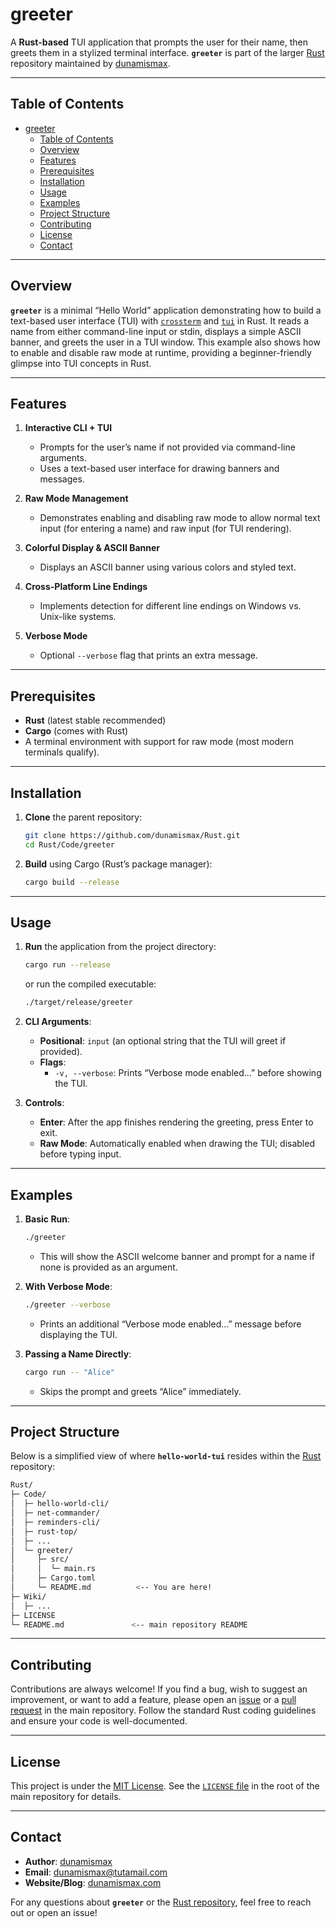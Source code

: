 # greeter

A **Rust-based** TUI application that prompts the user for their name, then greets them in a stylized terminal interface. **`greeter`** is part of the larger [Rust](https://github.com/dunamismax/Rust) repository maintained by [dunamismax](https://dunamismax.com).

---

## Table of Contents

- [greeter](#greeter)
  - [Table of Contents](#table-of-contents)
  - [Overview](#overview)
  - [Features](#features)
  - [Prerequisites](#prerequisites)
  - [Installation](#installation)
  - [Usage](#usage)
  - [Examples](#examples)
  - [Project Structure](#project-structure)
  - [Contributing](#contributing)
  - [License](#license)
  - [Contact](#contact)

---

## Overview

**`greeter`** is a minimal “Hello World” application demonstrating how to build a text-based user interface (TUI) with [`crossterm`](https://crates.io/crates/crossterm) and [`tui`](https://crates.io/crates/tui) in Rust. It reads a name from either command-line input or stdin, displays a simple ASCII banner, and greets the user in a TUI window. This example also shows how to enable and disable raw mode at runtime, providing a beginner-friendly glimpse into TUI concepts in Rust.

---

## Features

1. **Interactive CLI + TUI**
   - Prompts for the user’s name if not provided via command-line arguments.
   - Uses a text-based user interface for drawing banners and messages.

2. **Raw Mode Management**
   - Demonstrates enabling and disabling raw mode to allow normal text input (for entering a name) and raw input (for TUI rendering).

3. **Colorful Display & ASCII Banner**
   - Displays an ASCII banner using various colors and styled text.

4. **Cross-Platform Line Endings**
   - Implements detection for different line endings on Windows vs. Unix-like systems.

5. **Verbose Mode**
   - Optional `--verbose` flag that prints an extra message.

---

## Prerequisites

- **Rust** (latest stable recommended)
- **Cargo** (comes with Rust)
- A terminal environment with support for raw mode (most modern terminals qualify).

---

## Installation

1. **Clone** the parent repository:

   ```bash
   git clone https://github.com/dunamismax/Rust.git
   cd Rust/Code/greeter
   ```

2. **Build** using Cargo (Rust’s package manager):

   ```bash
   cargo build --release
   ```

---

## Usage

1. **Run** the application from the project directory:

   ```bash
   cargo run --release
   ```

   or run the compiled executable:

   ```bash
   ./target/release/greeter
   ```

2. **CLI Arguments**:
   - **Positional**: `input` (an optional string that the TUI will greet if provided).
   - **Flags**:
     - `-v, --verbose`: Prints “Verbose mode enabled...” before showing the TUI.

3. **Controls**:
   - **Enter**: After the app finishes rendering the greeting, press Enter to exit.
   - **Raw Mode**: Automatically enabled when drawing the TUI; disabled before typing input.

---

## Examples

1. **Basic Run**:

   ```bash
   ./greeter
   ```

   - This will show the ASCII welcome banner and prompt for a name if none is provided as an argument.

2. **With Verbose Mode**:

   ```bash
   ./greeter --verbose
   ```

   - Prints an additional “Verbose mode enabled...” message before displaying the TUI.

3. **Passing a Name Directly**:

   ```bash
   cargo run -- "Alice"
   ```

   - Skips the prompt and greets “Alice” immediately.

---

## Project Structure

Below is a simplified view of where **`hello-world-tui`** resides within the [Rust](https://github.com/dunamismax/Rust) repository:

```bash
Rust/
├─ Code/
│  ├─ hello-world-cli/
│  ├─ net-commander/
│  ├─ reminders-cli/
│  ├─ rust-top/
│  ├─ ...
│  └─ greeter/
│     ├─ src/
│     │  └─ main.rs
│     ├─ Cargo.toml
│     └─ README.md          <-- You are here!
├─ Wiki/
│  ├─ ...
├─ LICENSE
└─ README.md               <-- main repository README
```

---

## Contributing

Contributions are always welcome! If you find a bug, wish to suggest an improvement, or want to add a feature, please open an [issue](https://github.com/dunamismax/Rust/issues) or a [pull request](https://github.com/dunamismax/Rust/pulls) in the main repository. Follow the standard Rust coding guidelines and ensure your code is well-documented.

---

## License

This project is under the [MIT License](https://github.com/dunamismax/Rust/blob/main/LICENSE). See the [`LICENSE` file](https://github.com/dunamismax/Rust/blob/main/LICENSE) in the root of the main repository for details.

---

## Contact

- **Author**: [dunamismax](https://dunamismax.com)
- **Email**: [dunamismax@tutamail.com](mailto:dunamismax@tutamail.com)
- **Website/Blog**: [dunamismax.com](https://dunamismax.com)

For any questions about **`greeter`** or the [Rust repository](https://github.com/dunamismax/Rust), feel free to reach out or open an issue!

